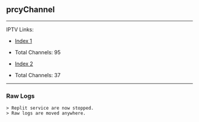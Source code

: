 ## prcyChannel
___
IPTV Links:
* [Index 1](https://bit.ly/truxTV3)

* Total Channels: 95

* [Index 2](https://bit.ly/truxTV2)

* Total Channels: 37
___
### Raw Logs
```
> Replit service are now stopped. 
> Raw logs are moved anywhere.
```
